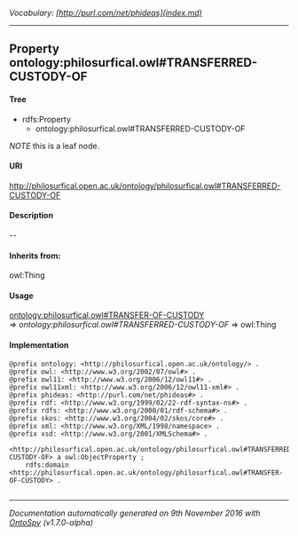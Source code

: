 _Vocabulary: [http://purl.com/net/phideas](index.md)_ 

---	
	




    


## Property ontology:philosurfical.owl#TRANSFERRED-CUSTODY-OF


#### Tree

* rdfs:Property
    * ontology:philosurfical.owl#TRANSFERRED-CUSTODY-OF





*NOTE* this is a leaf node.


#### URI
http://philosurfical.open.ac.uk/ontology/philosurfical.owl#TRANSFERRED-CUSTODY-OF

#### Description
--


#### Inherits from:
owl:Thing



#### Usage


[ontology:philosurfical.owl#TRANSFER-OF-CUSTODY](class-ontologyphilosurficalowltransfer-of-custody.md) 
=&gt;&nbsp;_ontology:philosurfical.owl#TRANSFERRED-CUSTODY-OF_&nbsp;=&gt;&nbsp;owl:Thing

#### Implementation
```
@prefix ontology: <http://philosurfical.open.ac.uk/ontology/> .
@prefix owl: <http://www.w3.org/2002/07/owl#> .
@prefix owl11: <http://www.w3.org/2006/12/owl11#> .
@prefix owl11xml: <http://www.w3.org/2006/12/owl11-xml#> .
@prefix phideas: <http://purl.com/net/phideas#> .
@prefix rdf: <http://www.w3.org/1999/02/22-rdf-syntax-ns#> .
@prefix rdfs: <http://www.w3.org/2000/01/rdf-schema#> .
@prefix skos: <http://www.w3.org/2004/02/skos/core#> .
@prefix xml: <http://www.w3.org/XML/1998/namespace> .
@prefix xsd: <http://www.w3.org/2001/XMLSchema#> .

<http://philosurfical.open.ac.uk/ontology/philosurfical.owl#TRANSFERRED-CUSTODY-OF> a owl:ObjectProperty ;
    rdfs:domain <http://philosurfical.open.ac.uk/ontology/philosurfical.owl#TRANSFER-OF-CUSTODY> .


```










---

_Documentation automatically generated on 9th November 2016 with [OntoSpy](http://ontospy.readthedocs.org/ "Open") (v1.7.0-alpha)_